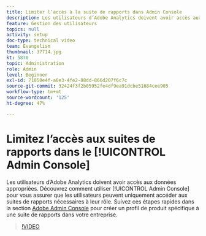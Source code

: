 ```yaml
---
title: Limiter l’accès à la suite de rapports dans Admin Console
description: Les utilisateurs d’Adobe Analytics doivent avoir accès aux données appropriées. Découvrez comment utiliser Admin Console pour vous assurer que les utilisateurs peuvent uniquement accéder aux suites de rapports nécessaires à leur rôle. Suivez ces étapes rapides dans Adobe Admin Console pour créer un profil de produit spécifique à une suite de rapports dans votre entreprise.
feature: Gestion des utilisateurs
topics: null
activity: setup
doc-type: technical video
team: Evangelism
thumbnail: 37714.jpg
kt: 5870
topic: Administration
role: Admin
level: Beginner
exl-id: 71050e4f-a6e3-4fe2-88dd-866d207f6c7c
source-git-commit: 32424f3f2b05952fe4df9ea91dcbe51684cee905
workflow-type: tm+mt
source-wordcount: '125'
ht-degree: 47%

---
```


# Limitez l’accès aux suites de rapports dans le [!UICONTROL Admin Console]

Les utilisateurs d’Adobe Analytics doivent avoir accès aux données appropriées. Découvrez comment utiliser [!UICONTROL Admin Console] pour vous assurer que les utilisateurs peuvent uniquement accéder aux suites de rapports nécessaires à leur rôle. Suivez ces étapes rapides dans la section [Adobe Admin Console](https://adminconsole.adobe.com/) pour créer un profil de produit spécifique à une suite de rapports dans votre entreprise.

>[!VIDEO](https://video.tv.adobe.com/v/37714/?quality=12&learn=on)
